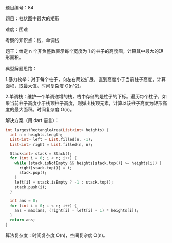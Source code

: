 题目编号：84

题目：柱状图中最大的矩形

难度：困难

考察的知识点：栈、单调栈

题干：给定 n 个非负整数表示每个宽度为 1 的柱子的高度图，计算其中最大的矩形面积。

典型解题思路：

1.暴力枚举：对于每个柱子，向左右两边扩展，直到高度小于当前柱子高度，计算面积，取最大值。时间复杂度 O(n^2)。

2.单调栈：维护一个单调递增的栈，栈中存储的是柱子的下标。遍历每个柱子，如果当前柱子高度小于栈顶柱子高度，则弹出栈顶元素，计算以该柱子高度为矩形高度的最大面积。时间复杂度 O(n)。

解决方案（用 dart 语言）：

```dart
int largestRectangleArea(List<int> heights) {
  int n = heights.length;
  List<int> left = List.filled(n, -1);
  List<int> right = List.filled(n, n);

  Stack<int> stack = Stack();
  for (int i = 0; i < n; i++) {
    while (stack.isNotEmpty && heights[stack.top()] >= heights[i]) {
      right[stack.top()] = i;
      stack.pop();
    }
    left[i] = stack.isEmpty ? -1 : stack.top();
    stack.push(i);
  }

  int ans = 0;
  for (int i = 0; i < n; i++) {
    ans = max(ans, (right[i] - left[i] - 1) * heights[i]);
  }
  return ans;
}
```

算法复杂度：时间复杂度 O(n)，空间复杂度 O(n)。
